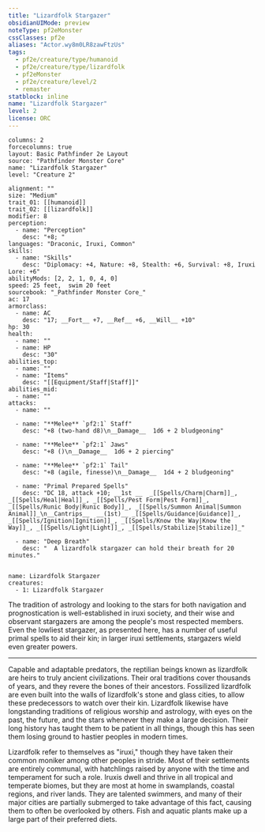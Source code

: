 ```yaml
---
title: "Lizardfolk Stargazer"
obsidianUIMode: preview
noteType: pf2eMonster
cssClasses: pf2e
aliases: "Actor.wy8m0LR8zawFtzUs" 
tags:
  - pf2e/creature/type/humanoid
  - pf2e/creature/type/lizardfolk
  - pf2eMonster
  - pf2e/creature/level/2
  - remaster
statblock: inline
name: "Lizardfolk Stargazer"
level: 2
license: ORC
---
```


```statblock
columns: 2
forcecolumns: true
layout: Basic Pathfinder 2e Layout
source: "Pathfinder Monster Core"
name: "Lizardfolk Stargazer"
level: "Creature 2"

alignment: ""
size: "Medium"
trait_01: [[humanoid]]
trait_02: [[lizardfolk]]
modifier: 8
perception:
  - name: "Perception"
    desc: "+8; "
languages: "Draconic, Iruxi, Common"
skills:
  - name: "Skills"
    desc: "Diplomacy: +4, Nature: +8, Stealth: +6, Survival: +8, Iruxi Lore: +6"
abilityMods: [2, 2, 1, 0, 4, 0]
speed: 25 feet,  swim 20 feet
sourcebook: "_Pathfinder Monster Core_"
ac: 17
armorclass:
  - name: AC
    desc: "17; __Fort__ +7, __Ref__ +6, __Will__ +10"
hp: 30
health:
  - name: ""
  - name: HP
    desc: "30"
abilities_top:
  - name: ""
  - name: "Items"
    desc: "[[Equipment/Staff|Staff]]"
abilities_mid:
  - name: ""
attacks:
  - name: ""

  - name: "**Melee** `pf2:1` Staff"
    desc: "+8 (two-hand d8)\n__Damage__  1d6 + 2 bludgeoning"

  - name: "**Melee** `pf2:1` Jaws"
    desc: "+8 ()\n__Damage__  1d6 + 2 piercing"

  - name: "**Melee** `pf2:1` Tail"
    desc: "+8 (agile, finesse)\n__Damage__  1d4 + 2 bludgeoning"

  - name: "Primal Prepared Spells"
    desc: "DC 18, attack +10; __1st __  _[[Spells/Charm|Charm]]_, _[[Spells/Heal|Heal]]_, _[[Spells/Pest Form|Pest Form]]_, _[[Spells/Runic Body|Runic Body]]_, _[[Spells/Summon Animal|Summon Animal]]_\n__Cantrips__  __(1st)__ _[[Spells/Guidance|Guidance]]_, _[[Spells/Ignition|Ignition]]_, _[[Spells/Know the Way|Know the Way]]_, _[[Spells/Light|Light]]_, _[[Spells/Stabilize|Stabilize]]_"

  - name: "Deep Breath"
    desc: "  A lizardfolk stargazer can hold their breath for 20 minutes."
 
```

```encounter-table
name: Lizardfolk Stargazer
creatures:
  - 1: Lizardfolk Stargazer
```



The tradition of astrology and looking to the stars for both navigation and prognostication is well-established in iruxi society, and their wise and observant stargazers are among the people's most respected members. Even the lowliest stargazer, as presented here, has a number of useful primal spells to aid their kin; in larger iruxi settlements, stargazers wield even greater powers.

* * *

Capable and adaptable predators, the reptilian beings known as lizardfolk are heirs to truly ancient civilizations. Their oral traditions cover thousands of years, and they revere the bones of their ancestors. Fossilized lizardfolk are even built into the walls of lizardfolk's stone and glass cities, to allow these predecessors to watch over their kin. Lizardfolk likewise have longstanding traditions of religious worship and astrology, with eyes on the past, the future, and the stars whenever they make a large decision. Their long history has taught them to be patient in all things, though this has seen them losing ground to hastier peoples in modern times.

Lizardfolk refer to themselves as "iruxi," though they have taken their common moniker among other peoples in stride. Most of their settlements are entirely communal, with hatchlings raised by anyone with the time and temperament for such a role. Iruxis dwell and thrive in all tropical and temperate biomes, but they are most at home in swamplands, coastal regions, and river lands. They are talented swimmers, and many of their major cities are partially submerged to take advantage of this fact, causing them to often be overlooked by others. Fish and aquatic plants make up a large part of their preferred diets.
